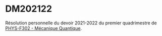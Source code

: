# DM202122

Résolution personnelle du devoir 2021-2022 du premier quadrimestre de [PHYS-F302 - Mécanique Quantique](https://www.ulb.be/fr/programme/phys-f302).

